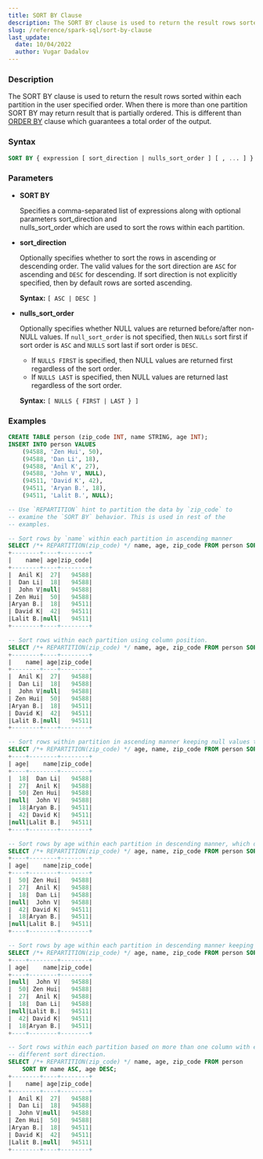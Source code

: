 ```yaml
---
title: SORT BY Clause
description: The SORT BY clause is used to return the result rows sorted within each partition in the user specified order
slug: /reference/spark-sql/sort-by-clause
last_update:
  date: 10/04/2022
  author: Vugar Dadalov
---
```


### Description

The SORT BY clause is used to return the result rows sorted within each partition in the user specified order. When there is more than one partition SORT BY may return result that is partially ordered. This is different than <a href="./order-by-clause">ORDER BY</a> clause which guarantees a total order of the output.

### Syntax

```sql
SORT BY { expression [ sort_direction | nulls_sort_order ] [ , ... ] }
```

### Parameters

- **SORT BY**

  Specifies a comma-separated list of expressions along with optional parameters sort_direction and  
   nulls_sort_order which are used to sort the rows within each partition.

- **sort_direction**

  Optionally specifies whether to sort the rows in ascending or descending order. The valid values for the sort
  direction are `ASC` for ascending and `DESC` for descending. If sort direction is not explicitly specified, then by
  default rows are sorted ascending.

  **Syntax:** `[ ASC | DESC ]`

- **nulls_sort_order**

  Optionally specifies whether NULL values are returned before/after non-NULL values. If `null_sort_order` is not
  specified, then `NULLs` sort first if sort order is `ASC` and `NULLS` sort last if sort order is `DESC`.

  - If `NULLS FIRST` is specified, then NULL values are returned first regardless of the sort order.
  - If `NULLS LAST` is specified, then NULL values are returned last regardless of the sort order.

  **Syntax:** `[ NULLS { FIRST | LAST } ]`

### Examples

```sql
CREATE TABLE person (zip_code INT, name STRING, age INT);
INSERT INTO person VALUES
    (94588, 'Zen Hui', 50),
    (94588, 'Dan Li', 18),
    (94588, 'Anil K', 27),
    (94588, 'John V', NULL),
    (94511, 'David K', 42),
    (94511, 'Aryan B.', 18),
    (94511, 'Lalit B.', NULL);

-- Use `REPARTITION` hint to partition the data by `zip_code` to
-- examine the `SORT BY` behavior. This is used in rest of the
-- examples.

-- Sort rows by `name` within each partition in ascending manner
SELECT /*+ REPARTITION(zip_code) */ name, age, zip_code FROM person SORT BY name;
+--------+----+--------+
|    name| age|zip_code|
+--------+----+--------+
|  Anil K|  27|   94588|
|  Dan Li|  18|   94588|
|  John V|null|   94588|
| Zen Hui|  50|   94588|
|Aryan B.|  18|   94511|
| David K|  42|   94511|
|Lalit B.|null|   94511|
+--------+----+--------+

-- Sort rows within each partition using column position.
SELECT /*+ REPARTITION(zip_code) */ name, age, zip_code FROM person SORT BY 1;
+--------+----+--------+
|    name| age|zip_code|
+--------+----+--------+
|  Anil K|  27|   94588|
|  Dan Li|  18|   94588|
|  John V|null|   94588|
| Zen Hui|  50|   94588|
|Aryan B.|  18|   94511|
| David K|  42|   94511|
|Lalit B.|null|   94511|
+--------+----+--------+

-- Sort rows within partition in ascending manner keeping null values to be last.
SELECT /*+ REPARTITION(zip_code) */ age, name, zip_code FROM person SORT BY age NULLS LAST;
+----+--------+--------+
| age|    name|zip_code|
+----+--------+--------+
|  18|  Dan Li|   94588|
|  27|  Anil K|   94588|
|  50| Zen Hui|   94588|
|null|  John V|   94588|
|  18|Aryan B.|   94511|
|  42| David K|   94511|
|null|Lalit B.|   94511|
+----+--------+--------+

-- Sort rows by age within each partition in descending manner, which defaults to NULL LAST.
SELECT /*+ REPARTITION(zip_code) */ age, name, zip_code FROM person SORT BY age DESC;
+----+--------+--------+
| age|    name|zip_code|
+----+--------+--------+
|  50| Zen Hui|   94588|
|  27|  Anil K|   94588|
|  18|  Dan Li|   94588|
|null|  John V|   94588|
|  42| David K|   94511|
|  18|Aryan B.|   94511|
|null|Lalit B.|   94511|
+----+--------+--------+

-- Sort rows by age within each partition in descending manner keeping null values to be first.
SELECT /*+ REPARTITION(zip_code) */ age, name, zip_code FROM person SORT BY age DESC NULLS FIRST;
+----+--------+--------+
| age|    name|zip_code|
+----+--------+--------+
|null|  John V|   94588|
|  50| Zen Hui|   94588|
|  27|  Anil K|   94588|
|  18|  Dan Li|   94588|
|null|Lalit B.|   94511|
|  42| David K|   94511|
|  18|Aryan B.|   94511|
+----+--------+--------+

-- Sort rows within each partition based on more than one column with each column having
-- different sort direction.
SELECT /*+ REPARTITION(zip_code) */ name, age, zip_code FROM person
    SORT BY name ASC, age DESC;
+--------+----+--------+
|    name| age|zip_code|
+--------+----+--------+
|  Anil K|  27|   94588|
|  Dan Li|  18|   94588|
|  John V|null|   94588|
| Zen Hui|  50|   94588|
|Aryan B.|  18|   94511|
| David K|  42|   94511|
|Lalit B.|null|   94511|
+--------+----+--------+
```

